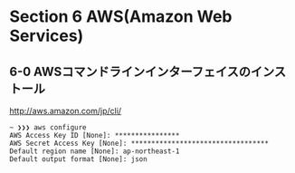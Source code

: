 Section 6 AWS(Amazon Web Services)
=====

6-0 AWSコマンドラインインターフェイスのインストール
-----
http://aws.amazon.com/jp/cli/

```
~ ❯❯❯ aws configure
AWS Access Key ID [None]: ****************
AWS Secret Access Key [None]: **********************************
Default region name [None]: ap-northeast-1 
Default output format [None]: json
```

